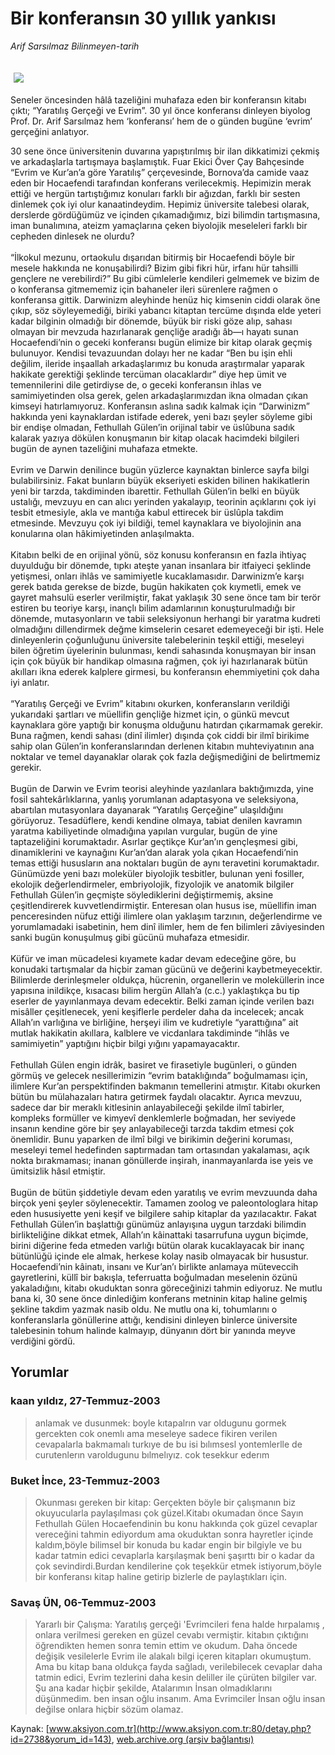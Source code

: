 # Bir konferansın 30 yıllık yankısı

*Arif Sarsılmaz Bilinmeyen-tarih*

<div>
 <font>
  <img border="0" height="1" src="/web/20040113025908im_/http://www.aksiyon.com.tr/images/blank.gif"/>
 </font>
 <font class="content">
  <p>
   <img border="0" hspace="5" src="http://web.archive.org/web/20040113025908im_/http://www.aksiyon.com.tr/resim/447/72.jpg" vspace="5"/>
  </p>
 </font>
 <font class="content">
  Seneler öncesinden hâlâ tazeliğini muhafaza eden bir konferansın kitabı çıktı; “Yaratılış Gerçeği ve Evrim”. 30 yıl önce konferansı dinleyen biyolog Prof. Dr. Arif Sarsılmaz hem ‘konferansı’ hem de o günden bugüne ‘evrim’ gerçeğini anlatıyor.
 </font>
 <p>
  <font class="content">
   30 sene önce üniversitenin duvarına yapıştırılmış bir ilan dikkatimizi çekmiş ve arkadaşlarla tartışmaya başlamıştık. Fuar Ekici Över Çay Bahçesinde “Evrim ve Kur’an’a göre Yaratılış” çerçevesinde, Bornova’da camide vaaz eden bir Hocaefendi tarafından konferans verilecekmiş. Hepimizin merak ettiği ve hergün tartıştığımız konuları farklı bir ağızdan, farklı bir sesten dinlemek çok iyi olur kanaatindeydim. Hepimiz üniversite talebesi olarak, derslerde gördüğümüz ve içinden çıkamadığımız, bizi bilimdin tartışmasına, iman bunalımına, ateizm yamaçlarına çeken biyolojik meseleleri farklı bir cepheden dinlesek ne olurdu?
   <br/>
   <br/>
   “İlkokul mezunu, ortaokulu dışarıdan bitirmiş bir Hocaefendi böyle bir mesele hakkında ne konuşabilirdi? Bizim gibi fikri hür, irfanı hür tahsilli gençlere ne verebilirdi?” Bu gibi cümlelerle kendileri gelmemek ve bizim de o konferansa gitmememiz için bahaneler ileri sürenlere rağmen o konferansa gittik. Darwinizm aleyhinde henüz hiç kimsenin ciddi olarak öne çıkıp, söz söyleyemediği, biriki yabancı kitaptan tercüme dışında elde yeteri kadar bilginin olmadığı bir dönemde, büyük bir riski göze alıp, sahası olmayan bir mevzuda hazırlanarak gençliğe aradığı âb—ı hayatı sunan Hocaefendi’nin o geceki konferansı bugün elimize bir kitap olarak geçmiş bulunuyor. Kendisi tevazuundan dolayı her ne kadar “Ben bu işin ehli değilim, ileride inşaallah arkadaşlarımız bu konuda araştırmalar yaparak hakikate gerektiği şeklinde tercüman olacaklardır” diye hep ümit ve temennilerini dile getirdiyse de, o geceki konferansın ihlas ve samimiyetinden olsa gerek, gelen arkadaşlarımızdan ikna olmadan çıkan kimseyi hatırlamıyoruz. Konferansın aslına sadık kalmak için “Darwinizm” hakkında yeni kaynaklardan istifade ederek, yeni bazı şeyler söyleme gibi bir endişe olmadan, Fethullah Gülen’in orijinal tabir ve üslûbuna sadık kalarak yazıya dökülen konuşmanın bir kitap olacak hacimdeki bilgileri bugün de aynen tazeliğini muhafaza etmekte.
   <br/>
   <br/>
   Evrim ve Darwin denilince bugün yüzlerce kaynaktan binlerce sayfa bilgi bulabilirsiniz. Fakat bunların büyük ekseriyeti eskiden bilinen hakikatlerin yeni bir tarzda, takdiminden ibarettir. Fethullah Gülen’in belki en büyük ustalığı, mevzuyu en can alıcı yerinden yakalayıp, teorinin açıklarını çok iyi tesbit etmesiyle, akla ve mantığa kabul ettirecek bir üslûpla takdim etmesinde. Mevzuyu çok iyi bildiği, temel kaynaklara ve biyolojinin ana konularına olan hâkimiyetinden anlaşılmakta.
   <br/>
   <br/>
   Kitabın belki de en orijinal yönü, söz konusu konferansın en fazla ihtiyaç duyulduğu bir dönemde, tıpkı ateşte yanan insanlara bir itfaiyeci şeklinde yetişmesi, onları ihlâs ve samimiyetle kucaklamasıdır. Darwinizm’e karşı gerek batıda gerekse de bizde, bugün hakikaten çok kıymetli, emek ve gayret mahsulü eserler verilmiştir, fakat yaklaşık 30 sene önce tam bir terör estiren bu teoriye karşı, inançlı bilim adamlarının konuşturulmadığı bir dönemde, mutasyonların ve tabii seleksiyonun herhangi bir yaratma kudreti olmadığını dillendirmek değme kimselerin cesaret edemeyeceği bir işti. Hele dinleyenlerin çoğunluğunu üniversite talebelerinin teşkil ettiği, meseleyi bilen öğretim üyelerinin bulunması, kendi sahasında konuşmayan bir insan için çok büyük bir handikap olmasına rağmen, çok iyi hazırlanarak bütün akılları ikna ederek kalplere girmesi, bu konferansın ehemmiyetini çok daha iyi anlatır.
   <br/>
   <br/>
   “Yaratılış Gerçeği ve Evrim” kitabını okurken, konferansların verildiği yukarıdaki şartları ve müellifin gençliğe hizmet için, o günkü mevcut kaynaklara göre yaptığı bir konuşma olduğunu hatırdan çıkarmamak gerekir. Buna rağmen, kendi sahası (dinî ilimler) dışında çok ciddi bir ilmî birikime sahip olan Gülen’in konferanslarından derlenen kitabın muhteviyatının ana noktalar ve temel dayanaklar olarak çok fazla değişmediğini de belirtmemiz gerekir.
   <br/>
   <br/>
   Bugün de Darwin ve Evrim teorisi aleyhinde yazılanlara baktığımızda, yine fosil sahtekârlıklarına, yanlış yorumlanan adaptasyona ve seleksiyona, abartılan mutasyonlara dayanarak “Yaratılış Gerçeğine” ulaşıldığını görüyoruz. Tesadüflere, kendi kendine olmaya, tabiat denilen kavramın yaratma kabiliyetinde olmadığına yapılan vurgular, bugün de yine taptazeliğini korumaktadır. Asırlar geçtikçe Kur’an’ın gençleşmesi gibi, dinamiklerini ve kaynağını Kur’an’dan alarak yola çıkan Hocaefendi’nin temas ettiği hususların ana noktaları bugün de aynı teravetini korumaktadır. Günümüzde yeni bazı moleküler biyolojik tesbitler, bulunan yeni fosiller, ekolojik değerlendirmeler, embriyolojik, fizyolojik ve anatomik bilgiler Fethullah Gülen’in geçmişte söylediklerini değiştirmemiş, aksine çeşitlendirerek kuvvetlendirmiştir. Enteresan olan husus ise, müellifin iman penceresinden nüfuz ettiği ilimlere olan yaklaşım tarzının, değerlendirme ve yorumlamadaki isabetinin, hem dinî ilimler, hem de fen bilimleri zâviyesinden sanki bugün konuşulmuş gibi gücünü muhafaza etmesidir.
   <br/>
   <br/>
   Küfür ve iman mücadelesi kıyamete kadar devam edeceğine göre, bu konudaki tartışmalar da hiçbir zaman gücünü ve değerini kaybetmeyecektir. Bilimlerde derinleşmeler oldukça, hücrenin, organellerin ve moleküllerin ince yapısına inildikçe, kısacası bilim hergün Allah’a (c.c.) yaklaştıkça bu tip eserler de yayınlanmaya devam edecektir. Belki zaman içinde verilen bazı misâller çeşitlenecek, yeni keşiflerle perdeler daha da incelecek; ancak Allah’ın varlığına ve birliğine, herşeyi ilim ve kudretiyle “yarattığına” ait mutlak hakikatin akıllara, kalblere ve vicdanlara takdiminde “ihlâs ve samimiyetin” yaptığını hiçbir bilgi yığını yapamayacaktır.
   <br/>
   <br/>
   Fethullah Gülen engin idrâk, basiret ve firasetiyle bugünleri, o günden görmüş ve gelecek nesillerimizin “evrim bataklığında” boğulmaması için, ilimlere Kur’an perspektifinden bakmanın temellerini atmıştır. Kitabı okurken bütün bu mülahazaları hatıra getirmek faydalı olacaktır. Ayrıca mevzuu, sadece dar bir meraklı kitlesinin anlayabileceği şekilde ilmî tabirler, kompleks formüller ve kimyevî denklemlerle boğmadan, her seviyede insanın kendine göre bir şey anlayabileceği tarzda takdim etmesi çok önemlidir. Bunu yaparken de ilmî bilgi ve birikimin değerini koruması, meseleyi temel hedefinden saptırmadan tam ortasından yakalaması, açık nokta bırakmaması; inanan gönüllerde inşirah, inanmayanlarda ise yeis ve ümitsizlik hâsıl etmiştir.
   <br/>
   <br/>
   Bugün de bütün şiddetiyle devam eden yaratılış ve evrim mevzuunda daha birçok yeni şeyler söylenecektir. Tamamen zoolog ve paleontologlara hitap eden hususiyette yeni keşif ve bilgilere sahip kitaplar da yazılacaktır. Fakat Fethullah Gülen’in başlattığı günümüz anlayışına uygun tarzdaki bilimdin birlikteliğine dikkat etmek, Allah’ın kâinattaki tasarrufuna uygun biçimde, birini diğerine feda etmeden varlığı bütün olarak kucaklayacak bir inanç bütünlüğü içinde ele almak, herkese kolay nasib olmayacak bir husustur. Hocaefendi’nin kâinatı, insanı ve Kur’an’ı birlikte anlamaya müteveccih gayretlerini, küllî bir bakışla, teferruatta boğulmadan meselenin özünü yakaladığını, kitabı okuduktan sonra göreceğinizi tahmin ediyoruz. Ne mutlu bana ki, 30 sene önce dinlediğim konferans metninin kitap haline gelmiş şekline takdim yazmak nasib oldu. Ne mutlu ona ki, tohumlarını o konferanslarla gönüllerine attığı, kendisini dinleyen binlerce üniversite talebesinin tohum halinde kalmayıp, dünyanın dört bir yanında meyve verdiğini gördü.
  </font>
 </p>
</div>


## Yorumlar

### kaan yıldız, 27-Temmuz-2003
> anlamak ve dusunmek: 
> boyle kıtapalrın var oldugunu gormek gercekten cok onemlı ama meseleye sadece fikiren verilen cevapalarla  bakmamalı turkıye de bu isi bılımsesl yontemlerlle de curutenlerın varoldugunu bılmelıyız. cok tesekkur ederım

### Buket İnce, 23-Temmuz-2003
> Okunması gereken bir kitap: 
> Gerçekten böyle bir çalışmanın biz okuyucularla paylaşılması çok güzel.Kitabı okumadan önce Sayın Fethullah Gülen Hocaefendinin bu konu hakkında çok güzel cevaplar vereceğini tahmin ediyordum ama okuduktan sonra hayretler içinde kaldım,böyle bilimsel bir konuda bu kadar engin bir bilgiyle ve bu kadar tatmin edici cevaplarla karşılaşmak beni şaşırttı bir o kadar da çok sevindirdi.Burdan kendilerine çok teşekkür etmek istiyorum,böyle bir konferansı kitap haline getirip bizlerle de paylaştıkları için.

### Savaş ÜN, 06-Temmuz-2003
> Yararlı bir Çalışma: 
> Yaratılış  gerçeği 'Evrimcileri  fena halde hırpalamış , onlara verilmesi gereken en güzel cevabı  vermiştir.  kitabın çıktığını öğrendikten hemen sonra  temin ettim ve okudum. Daha öncede değişik vesilelerle  Evrim ile alakalı bilgi içeren kitapları okumuştum. Ama bu kitap bana oldukça fayda sağladı, verilebilecek cevaplar daha tatmin edici, Evrim tezlerini daha kesin deliller ile çürüten bilgiler var.  Şu ana kadar hiçbir şekilde, Atalarımın İnsan olmadıklarını  düşünmedim. ben insan oğlu insanım. Ama Evrimciler İnsan oğlu insan değilse  onlara hiçbir sözüm olamaz.

Kaynak: [www.aksiyon.com.tr](http://www.aksiyon.com.tr:80/detay.php?id=2738&yorum_id=143), [web.archive.org (arşiv bağlantısı)](http://web.archive.org/web/20040113025908/http://www.aksiyon.com.tr:80/detay.php?id=2738&yorum_id=143)
